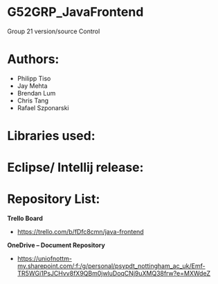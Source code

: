 # G52GRP_JavaFrontend
Group 21 version/source Control
 
# Authors:
* Philipp Tiso
* Jay Mehta
* Brendan Lum
* Chris Tang
* Rafael Szponarski

# Libraries used:



# Eclipse/ Intellij release:



# Repository List:

**Trello Board**

* https://trello.com/b/fDfc8cmn/java-frontend

**OneDrive – Document Repository**

* https://uniofnottm-my.sharepoint.com/:f:/g/personal/psypdt_nottingham_ac_uk/Emf-TR5WGi1PsJCHvv8fX9QBm0jwluDoqCNj9uXMQ38frw?e=MXWdeZ
